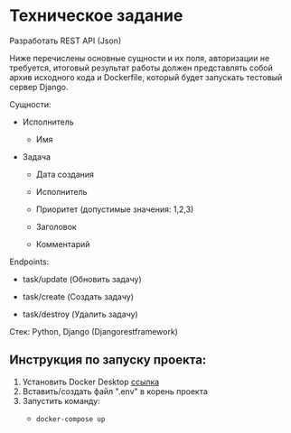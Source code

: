 # Техническое задание


Разработать REST API (Json)


Ниже перечислены основные сущности и их поля, авторизации не требуется, итоговый результат работы должен представлять собой архив исходного кода и Dockerfile, который будет запускать тестовый сервер Django.


Сущности: 

+	Исполнитель
    + Имя
+ Задача

  + Дата создания

  + Исполнитель

  + Приоритет (допустимые значения: 1,2,3)

  + Заголовок

  + Комментарий


Endpoints:

  + task/update (Обновить задачу)

  + task/create (Создать задачу)

  + task/destroy (Удалить задачу)

Стек: Python, Django (Djangorestframework)

## Инструкция по запуску проекта:
1. Установить Docker Desktop [ссылка](https://www.docker.com/products/docker-desktop/)
2. Вставить/создать файл ".env" в корень проекта
3. Запустить команду:
     +     docker-compose up

